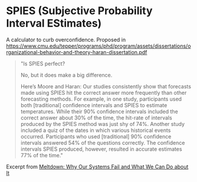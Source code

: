 # SPIES (Subjective Probability Interval EStimates)
A calculator to curb overconfidence. Proposed in https://www.cmu.edu/tepper/programs/phd/program/assets/dissertations/organizational-behavior-and-theory-haran-dissertation.pdf

> "Is SPIES perfect?
>
> No, but it does make a big difference.
>
> Here’s Moore and Haran: Our studies consistently show that forecasts made using SPIES hit the correct answer more frequently than other forecasting methods. For example, in one study, participants used both [traditional] confidence intervals and SPIES to estimate temperatures. While their 90% confidence intervals included the correct answer about 30% of the time, the hit-rate of intervals produced by the SPIES method was just shy of 74%. Another study included a quiz of the dates in which various historical events occurred. Participants who used [traditional] 90% confidence intervals answered 54% of the questions correctly. The confidence intervals SPIES produced, however, resulted in accurate estimates 77% of the time." 

Excerpt from [Meltdown: Why Our Systems Fail and What We Can Do about It](https://www.amazon.com.au/Meltdown-Systems-Fail-What-About/dp/0735222630) 
